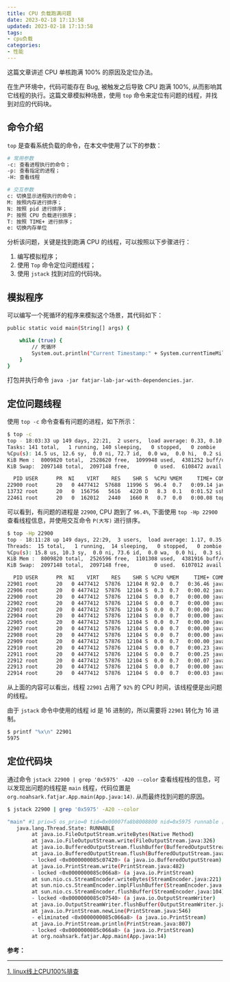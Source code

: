 ```yaml
---
title: CPU 负载跑满问题
date: 2023-02-18 17:13:58
updated: 2023-02-18 17:13:58
tags:
- cpu负载
categories:
- 性能
---
```


这篇文章讲述 CPU 单核跑满 100% 的原因及定位办法。

<!-- more -->

在生产环境中，代码可能存在 Bug, 被触发之后导致 CPU 跑满 100%, 从而影响其它线程的执行。这篇文章模拟种场景，使用 `top` 命令来定位有问题的线程，并找到对应的代码块。

## 命令介绍

`top` 是查看系统负载的命令，在本文中使用了以下的参数：

```bash
# 常用参数
-c: 查看进程执行的命令；
-p: 查看指定的进程；
-H: 查看线程

# 交互参数
c: 切换显示进程执行的命令；
M: 按照内存进行排序；
N: 按照 pid 进行排序；
P: 按照 CPU 负载进行排序；
T: 按照 TIME+ 进行排序；
e: 切换内存单位
```

分析该问题，关键是找到跑满 CPU 的线程，可以按照以下步骤进行：
1. 编写模拟程序；
2. 使用 `Top` 命令定位问题线程；
3. 使用 `jstack` 找到对应的代码块。

## 模拟程序
可以编写一个死循环的程序来模拟这个场景，其代码如下：
```bash
public static void main(String[] args) {

    while (true) {
        // 死循环
        System.out.println("Current Timestamp:" + System.currentTimeMillis());
    }
}
```

打包并执行命令 `java -jar fatjar-lab-jar-with-dependencies.jar`.

## 定位问题线程
使用 `top -c` 命令查看有问题的进程，如下所示：

```bash
$ top -c 
top - 18:03:33 up 149 days, 22:21,  2 users,  load average: 0.33, 0.10, 0.07
Tasks: 141 total,   1 running, 140 sleeping,   0 stopped,   0 zombie
%Cpu(s): 14.5 us, 12.6 sy,  0.0 ni, 72.7 id,  0.0 wa,  0.0 hi,  0.2 si,  0.0 st
KiB Mem :  8009820 total,  2528620 free,  1099948 used,  4381252 buff/cache
KiB Swap:  2097148 total,  2097148 free,        0 used.  6108472 avail Mem 

  PID USER      PR  NI    VIRT    RES    SHR S  %CPU %MEM     TIME+ COMMAND
22900 root      20   0 4477412  57688  11996 S  96.4  0.7   0:09.14 java -jar fatjar-lab-jar-with-dependencies.jar
13732 root      20   0  156756   5616   4220 D   8.3  0.1   0:01.52 sshd: root@pts/0,pts/1
22461 root      20   0  162012   2440   1660 R   0.7  0.0   0:00.08 top -c  
```

可以看到，有问题的进程是 `22900`, CPU 跑到了 `96.4%`, 下面使用 `top -Hp 22900` 查看线程信息，并使用交互命令 `P(大写)` 进行排序。

```bash
$ top -Hp 22900
top - 18:11:28 up 149 days, 22:29,  3 users,  load average: 1.17, 0.35, 0.17
Threads:  15 total,   1 running,  14 sleeping,   0 stopped,   0 zombie
%Cpu(s): 15.8 us, 10.3 sy,  0.0 ni, 73.6 id,  0.0 wa,  0.0 hi,  0.3 si,  0.0 st
KiB Mem :  8009820 total,  2526596 free,  1101308 used,  4381916 buff/cache
KiB Swap:  2097148 total,  2097148 free,        0 used.  6107012 avail Mem 

  PID USER      PR  NI    VIRT    RES    SHR S %CPU %MEM     TIME+ COMMAND
22901 root      20   0 4477412  57876  12104 R 92.0  0.7   0:36.46 java -jar fatjar-lab-jar-with-dependencies.jar
22906 root      20   0 4477412  57876  12104 S  0.3  0.7   0:00.02 java -jar fatjar-lab-jar-with-dependencies.jar
22900 root      20   0 4477412  57876  12104 S  0.0  0.7   0:00.00 java -jar fatjar-lab-jar-with-dependencies.jar
22902 root      20   0 4477412  57876  12104 S  0.0  0.7   0:00.00 java -jar fatjar-lab-jar-with-dependencies.jar
22903 root      20   0 4477412  57876  12104 S  0.0  0.7   0:00.00 java -jar fatjar-lab-jar-with-dependencies.jar
22904 root      20   0 4477412  57876  12104 S  0.0  0.7   0:00.00 java -jar fatjar-lab-jar-with-dependencies.jar
22905 root      20   0 4477412  57876  12104 S  0.0  0.7   0:00.00 java -jar fatjar-lab-jar-with-dependencies.jar
22907 root      20   0 4477412  57876  12104 S  0.0  0.7   0:00.00 java -jar fatjar-lab-jar-with-dependencies.jar
22908 root      20   0 4477412  57876  12104 S  0.0  0.7   0:00.00 java -jar fatjar-lab-jar-with-dependencies.jar
22909 root      20   0 4477412  57876  12104 S  0.0  0.7   0:00.00 java -jar fatjar-lab-jar-with-dependencies.jar
22910 root      20   0 4477412  57876  12104 S  0.0  0.7   0:00.23 java -jar fatjar-lab-jar-with-dependencies.jar
22911 root      20   0 4477412  57876  12104 S  0.0  0.7   0:00.25 java -jar fatjar-lab-jar-with-dependencies.jar
22912 root      20   0 4477412  57876  12104 S  0.0  0.7   0:00.07 java -jar fatjar-lab-jar-with-dependencies.jar
22913 root      20   0 4477412  57876  12104 S  0.0  0.7   0:00.00 java -jar fatjar-lab-jar-with-dependencies.jar
22914 root      20   0 4477412  57876  12104 S  0.0  0.7   0:00.03 java -jar fatjar-lab-jar-with-dependencies.jar
```

从上面的内容可以看出，线程 `22901` 占用了 `92%` 的 CPU 时间，该线程便是出问题的线程。

由于 `jstack` 命令中使用的线程 id 是 16 进制的，所以需要将 `22901` 转化为 16 进制。
```bash
$ printf "%x\n" 22901
5975
```

## 定位代码块

通过命令 `jstack 22900 | grep '0x5975' -A20 --color` 查看线程栈的信息，可以发现出问题的线程是 `main` 线程，代码位置是 `org.noahsark.fatjar.App.main(App.java:14)`. 从而最终找到问题的原因。

```bash
$ jstack 22900 | grep '0x5975' -A20 --color  

"main" #1 prio=5 os_prio=0 tid=0x00007fa8b8008800 nid=0x5975 runnable [0x00007fa8c10c9000]
   java.lang.Thread.State: RUNNABLE
        at java.io.FileOutputStream.writeBytes(Native Method)
        at java.io.FileOutputStream.write(FileOutputStream.java:326)
        at java.io.BufferedOutputStream.flushBuffer(BufferedOutputStream.java:82)
        at java.io.BufferedOutputStream.flush(BufferedOutputStream.java:140)
        - locked <0x0000000085c07420> (a java.io.BufferedOutputStream)
        at java.io.PrintStream.write(PrintStream.java:482)
        - locked <0x0000000085c066a8> (a java.io.PrintStream)
        at sun.nio.cs.StreamEncoder.writeBytes(StreamEncoder.java:221)
        at sun.nio.cs.StreamEncoder.implFlushBuffer(StreamEncoder.java:291)
        at sun.nio.cs.StreamEncoder.flushBuffer(StreamEncoder.java:104)
        - locked <0x0000000085c07540> (a java.io.OutputStreamWriter)
        at java.io.OutputStreamWriter.flushBuffer(OutputStreamWriter.java:185)
        at java.io.PrintStream.newLine(PrintStream.java:546)
        - eliminated <0x0000000085c066a8> (a java.io.PrintStream)
        at java.io.PrintStream.println(PrintStream.java:807)
        - locked <0x0000000085c066a8> (a java.io.PrintStream)
        at org.noahsark.fatjar.App.main(App.java:14)
```

**参考：**

----
[1]:https://segmentfault.com/a/1190000040763437?utm_source=sf-similar-article


[1. linux线上CPU100%排查][1]


